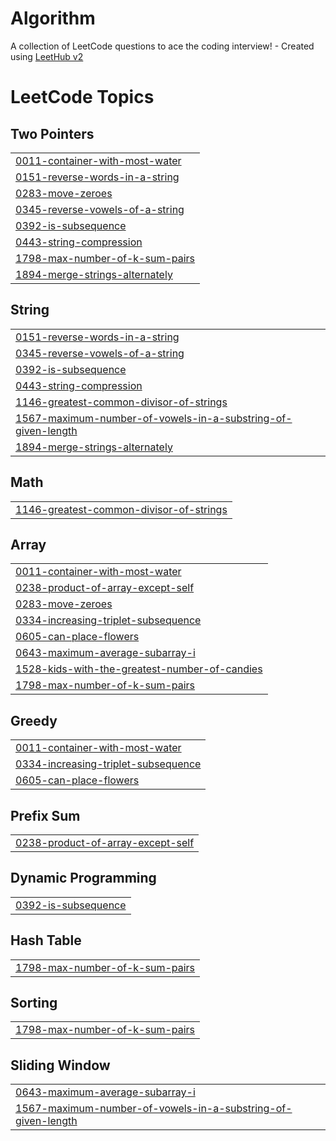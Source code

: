 # Algorithm
A collection of LeetCode questions to ace the coding interview! - Created using [LeetHub v2](https://github.com/arunbhardwaj/LeetHub-2.0)

<!---LeetCode Topics Start-->
# LeetCode Topics
## Two Pointers
|  |
| ------- |
| [0011-container-with-most-water](https://github.com/sohyeonlee0623/Algorithm/tree/master/0011-container-with-most-water) |
| [0151-reverse-words-in-a-string](https://github.com/sohyeonlee0623/Algorithm/tree/master/0151-reverse-words-in-a-string) |
| [0283-move-zeroes](https://github.com/sohyeonlee0623/Algorithm/tree/master/0283-move-zeroes) |
| [0345-reverse-vowels-of-a-string](https://github.com/sohyeonlee0623/Algorithm/tree/master/0345-reverse-vowels-of-a-string) |
| [0392-is-subsequence](https://github.com/sohyeonlee0623/Algorithm/tree/master/0392-is-subsequence) |
| [0443-string-compression](https://github.com/sohyeonlee0623/Algorithm/tree/master/0443-string-compression) |
| [1798-max-number-of-k-sum-pairs](https://github.com/sohyeonlee0623/Algorithm/tree/master/1798-max-number-of-k-sum-pairs) |
| [1894-merge-strings-alternately](https://github.com/sohyeonlee0623/Algorithm/tree/master/1894-merge-strings-alternately) |
## String
|  |
| ------- |
| [0151-reverse-words-in-a-string](https://github.com/sohyeonlee0623/Algorithm/tree/master/0151-reverse-words-in-a-string) |
| [0345-reverse-vowels-of-a-string](https://github.com/sohyeonlee0623/Algorithm/tree/master/0345-reverse-vowels-of-a-string) |
| [0392-is-subsequence](https://github.com/sohyeonlee0623/Algorithm/tree/master/0392-is-subsequence) |
| [0443-string-compression](https://github.com/sohyeonlee0623/Algorithm/tree/master/0443-string-compression) |
| [1146-greatest-common-divisor-of-strings](https://github.com/sohyeonlee0623/Algorithm/tree/master/1146-greatest-common-divisor-of-strings) |
| [1567-maximum-number-of-vowels-in-a-substring-of-given-length](https://github.com/sohyeonlee0623/Algorithm/tree/master/1567-maximum-number-of-vowels-in-a-substring-of-given-length) |
| [1894-merge-strings-alternately](https://github.com/sohyeonlee0623/Algorithm/tree/master/1894-merge-strings-alternately) |
## Math
|  |
| ------- |
| [1146-greatest-common-divisor-of-strings](https://github.com/sohyeonlee0623/Algorithm/tree/master/1146-greatest-common-divisor-of-strings) |
## Array
|  |
| ------- |
| [0011-container-with-most-water](https://github.com/sohyeonlee0623/Algorithm/tree/master/0011-container-with-most-water) |
| [0238-product-of-array-except-self](https://github.com/sohyeonlee0623/Algorithm/tree/master/0238-product-of-array-except-self) |
| [0283-move-zeroes](https://github.com/sohyeonlee0623/Algorithm/tree/master/0283-move-zeroes) |
| [0334-increasing-triplet-subsequence](https://github.com/sohyeonlee0623/Algorithm/tree/master/0334-increasing-triplet-subsequence) |
| [0605-can-place-flowers](https://github.com/sohyeonlee0623/Algorithm/tree/master/0605-can-place-flowers) |
| [0643-maximum-average-subarray-i](https://github.com/sohyeonlee0623/Algorithm/tree/master/0643-maximum-average-subarray-i) |
| [1528-kids-with-the-greatest-number-of-candies](https://github.com/sohyeonlee0623/Algorithm/tree/master/1528-kids-with-the-greatest-number-of-candies) |
| [1798-max-number-of-k-sum-pairs](https://github.com/sohyeonlee0623/Algorithm/tree/master/1798-max-number-of-k-sum-pairs) |
## Greedy
|  |
| ------- |
| [0011-container-with-most-water](https://github.com/sohyeonlee0623/Algorithm/tree/master/0011-container-with-most-water) |
| [0334-increasing-triplet-subsequence](https://github.com/sohyeonlee0623/Algorithm/tree/master/0334-increasing-triplet-subsequence) |
| [0605-can-place-flowers](https://github.com/sohyeonlee0623/Algorithm/tree/master/0605-can-place-flowers) |
## Prefix Sum
|  |
| ------- |
| [0238-product-of-array-except-self](https://github.com/sohyeonlee0623/Algorithm/tree/master/0238-product-of-array-except-self) |
## Dynamic Programming
|  |
| ------- |
| [0392-is-subsequence](https://github.com/sohyeonlee0623/Algorithm/tree/master/0392-is-subsequence) |
## Hash Table
|  |
| ------- |
| [1798-max-number-of-k-sum-pairs](https://github.com/sohyeonlee0623/Algorithm/tree/master/1798-max-number-of-k-sum-pairs) |
## Sorting
|  |
| ------- |
| [1798-max-number-of-k-sum-pairs](https://github.com/sohyeonlee0623/Algorithm/tree/master/1798-max-number-of-k-sum-pairs) |
## Sliding Window
|  |
| ------- |
| [0643-maximum-average-subarray-i](https://github.com/sohyeonlee0623/Algorithm/tree/master/0643-maximum-average-subarray-i) |
| [1567-maximum-number-of-vowels-in-a-substring-of-given-length](https://github.com/sohyeonlee0623/Algorithm/tree/master/1567-maximum-number-of-vowels-in-a-substring-of-given-length) |
<!---LeetCode Topics End-->